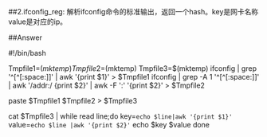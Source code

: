 
##2.ifconfig_reg:
解析ifconfig命令的标准输出，返回一个hash。key是网卡名称 value是对应的ip。

##Answer


#!/bin/bash


Tmpfile1=$(mktemp)
Tmpfile2=$(mktemp)
Tmpfile3=$(mktemp)
ifconfig | grep '^[^[:space:]]' | awk '{print $1}' > $Tmpfile1 
ifconfig | grep -A 1 '^[^[:space:]]' | awk '/addr:/ {print $2}' | awk -F ':' '{print $2}' > $Tmpfile2

paste $Tmpfile1 $Tmpfile2 > $Tmpfile3

cat $Tmpfile3 | while read line;do
    key=`echo $line|awk '{print $1}'` value=`echo $line |awk '{print $2}'`
    echo $key $value
done




